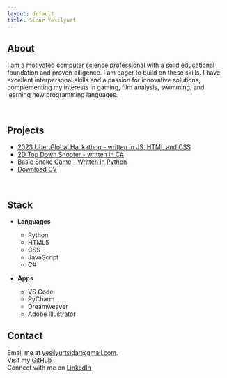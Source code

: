 ```yaml
---
layout: default
title: Sidar Yesilyurt
---
```

## About
I am a motivated computer science professional with a solid educational foundation and proven diligence. I am eager to build on these skills. I have excellent interpersonal skills and a passion for innovative solutions, complementing my interests in gaming, film analysis, swimming, and learning new programming languages.

<br>

## Projects

- [2023 Uber Global Hackathon - written in JS, HTML and CSS](https://github.com/sidar-yesilyurt/405-Found)
- [2D Top Down Shooter - written in C#](https://github.com/sidar-yesilyurt/shooter-game)
- [Basic Snake Game - Written in Python](https://github.com/sidar-yesilyurt/SnakeGame)
- [Download CV](/assets/SidarYesilyurt_CV_.pdf)

<br>

## Stack
- **Languages**
    - Python
    - HTML5
    - CSS
    - JavaScript
    - C#

- **Apps**
    -  VS Code
    -  PyCharm
    -  Dreamweaver
    -  Adobe Illustrator

## Contact
Email me at [yesilyurtsidar@gmail.com](mailto:yesilyurtsidar@gmail.com). <br>
Visit my [GitHub](https://github.com/sidar-yesilyurt) <br>
Connect with me on [LinkedIn](https://www.linkedin.com/in/sidaryesilyurt/)
